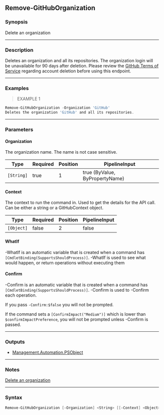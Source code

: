 Remove-GitHubOrganization
-------------------------

### Synopsis
Delete an organization

---

### Description

Deletes an organization and all its repositories.
The organization login will be unavailable for 90 days after deletion.
Please review the [GitHub Terms of Service](https://docs.github.com/site-policy/github-terms/github-terms-of-service)
regarding account deletion before using this endpoint.

---

### Examples
> EXAMPLE 1

```PowerShell
Remove-GitHubOrganization -Organization 'GitHub'
Deletes the organization 'GitHub' and all its repositories.
```

---

### Parameters
#### **Organization**
The organization name. The name is not case sensitive.

|Type      |Required|Position|PipelineInput                 |
|----------|--------|--------|------------------------------|
|`[String]`|true    |1       |true (ByValue, ByPropertyName)|

#### **Context**
The context to run the command in. Used to get the details for the API call.
Can be either a string or a GitHubContext object.

|Type      |Required|Position|PipelineInput|
|----------|--------|--------|-------------|
|`[Object]`|false   |2       |false        |

#### **WhatIf**
-WhatIf is an automatic variable that is created when a command has ```[CmdletBinding(SupportsShouldProcess)]```.
-WhatIf is used to see what would happen, or return operations without executing them
#### **Confirm**
-Confirm is an automatic variable that is created when a command has ```[CmdletBinding(SupportsShouldProcess)]```.
-Confirm is used to -Confirm each operation.

If you pass ```-Confirm:$false``` you will not be prompted.

If the command sets a ```[ConfirmImpact("Medium")]``` which is lower than ```$confirmImpactPreference```, you will not be prompted unless -Confirm is passed.

---

### Outputs
* [Management.Automation.PSObject](https://learn.microsoft.com/en-us/dotnet/api/System.Management.Automation.PSObject)

---

### Notes
[Delete an organization](https://docs.github.com/rest/orgs/orgs#delete-an-organization)

---

### Syntax
```PowerShell
Remove-GitHubOrganization [-Organization] <String> [[-Context] <Object>] [-WhatIf] [-Confirm] [<CommonParameters>]
```

